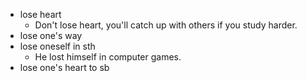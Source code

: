- lose heart
	- Don't lose heart, you'll catch up with others if you study harder.
- lose one's way
- lose oneself in sth
	- He lost himself in computer games.
- lose one's heart to sb